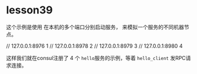 # lesson39


这个示例是使用 在本机的多个端口分别启动服务， 来模拟一个服务的不同机器节点。

// 127.0.0.1:8976   1
// 127.0.0.1:8978   2
// 127.0.0.1:8979   3
// 127.0.0.1:8980   4

这样我们就在consul注册了 4 个 `hello`服务的示例，等着 `hello_client` 发RPC请求连接。
